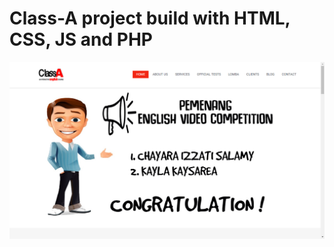 # Class-A project build with HTML, CSS, JS and PHP
![alt text](https://raw.githubusercontent.com/etlanda24/Class-A/master/classa1.png)
